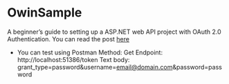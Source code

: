 # OwinSample
A beginner’s guide to setting up a ASP.NET web API project with OAuth 2.0 Authentication. You can read the post [here](http://goo.gl/0FGAo0)

- You can test using Postman
Method: Get
Endpoint: http://localhost:51386/token 
Text body: grant_type=password&username=email@domain.com&password=password
